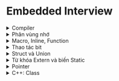 # Embedded Interview
<details>
    <summary>Compiler</summary>
    
### Quy trình biên dịch cơ bản
    
Quy trình  biên dịch là quá trình chuyển đổi từ ngôn ngữ bậc cao (C/C++, Pascal, Java, C#…) sang ngôn ngữ đích (ngôn ngữ máy) để máy tính có thể hiểu và thực thi. Quá trình được chia ra làm 4 giai đoạn chính:

![image](https://github.com/nammesut/Embedded_Interview/assets/133733103/cb11786e-5c5d-4242-ad65-aed8faf26c21)
    
1. Giai đoàn tiền xử lý (Pre-processor)
   - Nhận mã nguồn
   - Xóa bỏ tất cả chú thích, comments của chương trình
   - Các chỉ thị #include và #define cũng sẽ được gọi và thay thế vào chương trình.

2. Giai đoạn dịch NNBC sang Asembly (Compiler)
   - Phân tích cú pháp (syntax) của mã nguồn NNBC
   - Chuyển chúng sang dạng mã Assembly là một ngôn ngữ bậc thấp (hợp ngữ) gần với tập lệnh của bộ vi xử lý.

3. Giai đoạn dịch asembly sang ngôn ngữ máy (Asembler)
   - Dich chương trình => Sang mã máy 0 và 1
   - Một tệp mã máy (.obj) sinh ra trong hệ thống sau đó.

4. Giai đoạn liên kết (Linker)
   - Liên kết (file .c hoặc file thư viện .lib) lại với nhau để tạo thành chương trình đích duy nhất. Còn gọi là đóng gói.

> Tất cả các đối tượng được liên kết lại với nhau thành một chương trình có thể thực thi được (executable hay .exe) thống nhất.

</details>
<details>
    <summary>Phân vùng nhớ</summary>

### Các vùng nhớ cơ bản

![image](https://github.com/nammesut/Embedded_Interview/assets/133733103/afd63e5d-7b2b-498a-bc7b-ecaff73d3b60)

- Text:
  - Quyền truy cập chỉ Read và nó chứa lệnh để thực thi nên tránh sửa đổi instruction.
  - Chứa khai báo hằng số (biến const) trong chương trình (.rodata)
    
- Data (initialized data):
  - Quyền truy cập là read-write.
  - Chứa biến toàn cục or biến static với giá trị khởi tạo khác không.
  - Được giải phóng khi kết thúc chương trình.
    
- bss (uninitialized data):
  - Quyền truy cập là read-write.
  - Chứa biến toàn cục or biến static với giá trị khởi tạo bằng không hoặc không khởi tạo.
  - Được giải phóng khi kết thúc chương trình.
    
- Stack:
  - Quyền truy cập là read-write.
  - Được sử dụng cấp phát cho biến local, input parameter của hàm,…
  - Được giải phóng khi ra khỏi block code/hàm.

- Heap:
  - Quyền truy cập là read-write.
  - Được sử dụng để cấp phát bộ nhớ động như: Malloc, Calloc, …
  - Được giải phóng khi gọi hàm free,…

### Stack và Heap
- Đều là vùng nhớ được tạo ra và lưu trữ trong RAM khi chương trình được thực thi.
  - Stack: lưu trữ biến cục bộ, tham số truyền vào hàm... Truy cập vào bộ nhớ này rất nhanh
  - Heap: lưu trữ vùng nhớ cho những biến con trỏ được cấp phát động bởi hàm malloc - calloc - realloc.
    
- Kích thước vùng nhớ:
  - Stack: cố định, tùy thuộc vào HĐH, ví dụ HĐH Windows là 1 MB, HĐH Linux là 8 MB (lưu ý là con số có thể khác tùy thuộc vào kiến trúc HĐH của bạn).
  - Heap: không cố định, có thể tăng giảm do đó đáp ứng được nhu cầu lưu trữ dữ liệu của chương trình.
    
- Đặc điểm vùng nhớ:
  - Stack: quản lý bởi HĐH, dữ liệu sẽ tự động hủy khi hàm thực hiện xong.
  - Heap: quản lý bởi coder, dữ liệu sẽ không bị hủy khi hàm thực hiện xong, phải tự tay hủy vùng nhớ bằng câu lệnh free (trong C), và delete hoặc delete [] (trong C++), nếu không sẽ xảy ra hiện tượng rò rỉ bộ nhớ. 
 
https://github.com/nammesut/Embedded_Interview/blob/209d825ae2fb2543a650ffca9017156878c1c013/ON_TAP/Phan_vung_nho.c#L1-L12
    
> Bộ nhớ stack là cố định nên không sử dụng lưu trữ quá nhiều sẽ tràn bộ nhớ, vd: hàm đệ quy vô hạn.

> Liên tục cấp phát vùng nhớ Heap mà không giải phóng sẽ bị tràn bộ nhớ or khởi tạo vùng nhớ quá lớn mà Heap không thể lưu được thì sẽ bị lỗi khởi tạo. 

</details>
<details>
    <summary>Macro, Inline, Function</summary>

### Macro
- Không phải là hàm or biến và được xử lý trong bước preprocessor.
- Thay thế đoạn code được khai báo macro vào bất cứ chỗ nào xuất hiện macro đó => càng nhiều macro thì khiến chương trình tăng size nhiều hơn.
### Inline
- Inline về cơ bản nó sẽ không tạo ra lời gọi hàm mà chèn trực tiếp mã vào nơi hàm được gọi => tăng size (cụ thể là của file thực thi). 
- Khi được nạp vào ram, mỗi hàm sẽ có địa chỉ nhất định, khi gọi thì cpu sẽ jump tới địa chỉ đó. Viết inline thì compiler sẽ chèn luôn code của hàm đó vào, thay vì chèn địa chỉ, cpu chỉ chạy một mạch làm chương trình chạy nhanh.

Ví dụ: Tạo macro
https://github.com/nammesut/Embedded_Interview/blob/32289c9fc1395c62686a76bbab516c14f951578d/ON_TAP/Macro.c#L3-L27
### Hàm bình thường
Khi thấy hàm được gọi, compiler sẽ phải lưu con trỏ chương trình Program Counter hiện tại vào stack; chuyển PC tới hàm được gọi, thực hiện hàm đó xong và lấy kết quả trả về; sau đó quay lại vị trí ban đầu trong stack trước khi gọi hàm và tiếp tục thực hiện chương trình.
    
```ruby
int max(int a, int b){
    return (a>b)?a:b;
}
    
int main(){
    printf("Max a va b: %d\n", max(3, 6));
    return 0;
}
```

![image](https://github.com/nammesut/Embedded_Interview/assets/133733103/cad85aed-99c1-48c8-9c14-bca7e5cf9e49)

Như ví dụ trên ảnh là VĐK 8bit, thì khi chương trình chạy 0x00 sẽ tạo ra PC có nhiệm vụ đếm chương trình lên 1bit đến 0x07 sẽ quay lại do có hàm while(1). Còn khi chương trình đang chạy tới 0x03 gặp 1 hàm có địa chỉ 0xc1, chương trình sẽ chạy hết 0x03 đồng thời Stack pointer sẽ lưu địa chỉ 0x04 và PC sẽ nhảy đến địa chỉ hàm 0xc1, đếm đến hết 0xc7 sẽ truy cập vào satck pointer lấy địa chỉ 0x04 gán cho PC và đếm từ 0x04 đến 0x07.
</details>

<details>
    <summary>Thao tác bit</summary>

### Các phép toán bit
    
- AND (&): Ngõ ra là 1 nếu 2 bit đều là 1, một trong 2 bit bằng 0 là 0.
- OR (|): Ngõ ra là 1 nếu một trong 2 bit là 1, 2 bit đều bằng 0 là 0.
- XOR (^): Ngõ ra là 1 nếu tổng số bit 1 là lẻ, ngược lại.
- NOT (!): Đảo trạng thái bit 0 -> 1, ngược lại.

![image](https://github.com/nammesut/Embedded_Interview/assets/133733103/4d43c5ca-f4f4-4700-a279-1e7864c05fc3) - ![image](https://github.com/nammesut/Embedded_Interview/assets/133733103/1cdce440-aac2-403b-88d7-112b70166af6) - ![image](https://github.com/nammesut/Embedded_Interview/assets/133733103/42e332b2-5f34-4241-8b57-9a0bf21cd331) - ![image](https://github.com/nammesut/Embedded_Interview/assets/133733103/c267b2a8-d145-42b3-8bb4-e20def09c03a) 
- Dịch bit sang phải (>>): Bỏ đi n bit bên phải đồng thời dịch sang phải và thêm n bit 0 bên trái.
- Dịch bit sang trái (<<): Bỏ đi n bit bên trái đồng thời dịch sang trái và thêm n bit 0 bên phải.

Ví dụ: Hiển thị giá trị PORTA dưới dạng nhị phân.
https://github.com/nammesut/Embedded_Interview/blob/e1c9b211326006765745b7dca61a079875b06b6b/ON_TAP/Bit_Operator.c#L4-L16

Ví dụ:
```ruby
uint8_t PORTA = 0b00010000;
PORTA = PORTA | (0b10000000 >> 2); 

Kết quả: 0b00110000
```

Giải thích:
```ruby
10000000 >> 2 = 00100000
PORTA = 00010000 | 00100000 = 00110000
```

### Set, clear, toggle, test 1 bit
- Set 1 bit thứ n lên 1:

```ruby
output |= (1 << n);
```
- Clear 1 bit thứ n về 0:

```ruby
output &= ~(1 << n);
```
- Toggle 1 bit thứ n:

```ruby
output ^= (1 << n);
```
- Test 1 bit là 1 hay 0:

```ruby
output & (1 << n);
```

Ví dụ: Clear bit thứ 3 từ trái sang về 0
```ruby
uint8_t PORTA = 0b00010000;
PORTA = PORTA & ~(0b10000000 >> 3); 

Kết quả: 0b00000000
```

Giải thích:
```ruby
10000000 >> 3 = 00010000 //~(11101111)
PORTA = 11101111 & 00010000 = 00000000
```
</details>

<details>
    <summary>Struct và Union</summary>
        
### Size of Struct
- Cách tính kích thước của một struct:
1. Địa chỉ của struct bắt đầu từ 0.
2. Địa chỉ của một biến bên trong struct luôn chia hết cho kích thước của biến đó.

Ví dụ 1: Tính kích thước của Struct
```ruby
struct sizeofStruct
{
    char a;
    int b;
    double c;
}str;

printf("%lu \n", sizeof(str));

Kết quả: 16
```

Giải thích:

- Trong struct trên kiểu dữ liệu cao nhất là double có 8bytes nên dữ liệu sẽ được lưu theo kiểu align 8bytes.
- Biến a là biến đầu nên có địa chỉ là 0.

![image](https://github.com/nammesut/Embedded_Interview/assets/133733103/ecef806a-af14-4b34-9e45-c80f2b955d62)

- Biến b phải chia hết cho 4 và có địa chỉ là 4.

![image](https://github.com/nammesut/Embedded_Interview/assets/133733103/241f9883-5ac6-4fa2-9afb-a4959d6b342e)

- Biến c phải chia hết cho 8 và có địa chỉ là 8.

![image](https://github.com/nammesut/Embedded_Interview/assets/133733103/165806ca-8b12-4bf7-a6e9-36279ec3c522)

Ví dụ 2: Tính kích thước của struct gồm mảng các phần tử
```ruby
struct sizeofStruct
{
    uint32_t a[3];
    uint8_t b[4];
    uint16_t c[2];
}str;

printf("%lu \n", sizeof(str));

Kết quả: 20
```

Giải thích:

- Trong struct trên kiểu dữ liệu cao nhất là uint32_t có 4byte nên dữ liệu sẽ được lưu theo kiểu align 4bytes.
- Kích thước của phần tử a là 12bytes:

![image](https://github.com/nammesut/Embedded_Interview/assets/133733103/a9aa7aee-ef4e-42d1-9169-ba4bcd0af062)

- Kích thước của phần tử b là 4bytes:

![image](https://github.com/nammesut/Embedded_Interview/assets/133733103/d9e2d3bc-ad58-4a88-9925-388f9262093d)

- Kích thước của phần tử c là 4bytes:

![image](https://github.com/nammesut/Embedded_Interview/assets/133733103/b45dad27-2f5f-4adc-849d-994e75ce9fd0)

Ví dụ 3:
```ruby
struct sizeofStruct
{
    uint8_t a[3];
    uint32_t b[2];
    uint16_t c[2];
}str;

printf("%lu \n", sizeof(str));

Kết quả: 16
```

Giải thích:

- Trong struct trên kiểu dữ liệu cao nhất là uint32_t có 4byte nên dữ liệu sẽ được lưu theo kiểu align 4bytes.
- Kích thước của phần tử a là 4bytes và dư 1 ô nhớ đệm:

![image](https://github.com/nammesut/Embedded_Interview/assets/133733103/cb1e9202-b9a8-430b-814c-5806f9dbe7b9)

- Lần quét thứ 1 còn dư 1 ô nhớ mà kiểu dữ liệu được lưu là kiểu align 4bytes không đủ nên thực hiện quét lần 2 và kích thước của phần tử b là 8bytes:

![image](https://github.com/nammesut/Embedded_Interview/assets/133733103/f20ef582-c8e3-4dfe-b114-afe089e56373)

- Kích thước của phần tử c là 4bytes:

![image](https://github.com/nammesut/Embedded_Interview/assets/133733103/11a6d444-07ee-44d1-863e-a43848c9d814)

### Size of Union
Kích thước của 1 union được tính bằng kích thước của member lớn nhất trong nó và các member trong union sẽ dùng chung 1 địa chỉ.

Ví dụ 1:
https://github.com/nammesut/Embedded_Interview/blob/38703243ed84673125d71a9d3612eb018e1cb7e9/ON_TAP/Size_of_Struct_Union.c#L25-L36

Giải thích: 
- Trong Union 1: Kích thước của member lớn nhất trong union là a với 5 phần tử mỗi phần tử 1byte nên size của union trên là 5bytes.
- Trong Union 2: Kích thước của member lớn nhất trong union là char với 17 phần tử mỗi phần tử 1byte là 17bytes nhưng kiểu dữ liệu lớn nhất là double 8bytes nên khi được lưu trên bộ nhớ sẽ được sắp xếp theo kiểu align 8bytes (ví dụ ảnh dưới).

![image](https://github.com/nammesut/Embedded_Interview/assets/133733103/70e0e960-33a2-481e-ace7-a80df82c08f4)

### So sánh Struct và Union
| Giống nhau  | Khác nhau |
| ------------- | ------------- |
| Kiểu dữ liệu do người dùng tự định nghĩa | - struct: Dữ liệu của các thành viên của struct được lưu trữ ở những vùng nhớ khác nhau. Do đó kích thước của 1 struct tối thiểu bằng kích thước các thành viên cộng lại tại vì còn phụ thuộc vào bộ nhớ đệm (struct padding) - Union : Dữ liệu các thành viên sẽ dùng chung 1 vùng nhớ. Kích thước của union được tính là kích thước lớn nhất của kiểu dữ liệu trong union. Việc thay đổi nội dung của 1 thành viên sẽ dẫn đến thay đổi nội dung của các thành viên khác|
</details>

<details>
    <summary>Từ khóa Extern và biến Static</summary>
    
### Extern
- Là tham chiếu của một biến, hàm cùng tên nào đó và đã được định nghĩa bên ngoài.
- Biến được tham chiếu phải được khai báo toàn cục và có thể nằm trong một file khác.

Ví dụ:
- File 1:

```ruby
static int a = 10;
void test(){
    printf("%d\n", a++);
}
```
- File 2:

```ruby
extern void test();

test();
test();

Kết quả: 10 11
```
### Static cục bộ
Biến được khởi tạo 1 lần và tồn tại suốt vòng đời chương trình và giá trị không bị mất đi ngay cả khi kết thúc hàm.

Ví dụ:
```ruby
void test(){
    static int a = 10;
    printf("%d\n", a++);
}

test();
test();
test();

Kết quả: 10 11 12
```

### Static toàn cục
Giống như biến toàn cục nhưng sẽ chỉ có thể được truy cập và sử dụng trong File khai báo nó, các File khác không thể truy cập được kể cả dùng từ khóa extern. 

Ví dụ:
```ruby
static int a = 10;

void test(){
    printf("%d\n", a++);
}

test();
test();
test();

Kết quả: 10 11 12
```
</details>
    
<details>
    <summary>Pointer</summary>
    
### Con trỏ NULL
- Giá trị của pointer sẽ là địa chỉ của một biến khác mà nó trỏ đến.

![image](https://github.com/nammesut/Embedded_Interview/assets/133733103/e763a28a-4257-4099-a2f3-3a7513df5ca7)

- Null là một giá trị đặc biệt, điều đó có nghĩa là con trỏ đó chưa trỏ đến địa chỉ nào cả.
    
```ruby
int *ptr = NULL;
```

> Nên khai báo pointer và gán nó giá trị NULL hoặc địa chỉ của biến khác.

### Con trỏ hàm
Ví dụ 1:
```ruby
void tong(int a, int b){
    printf("%d\n", a+b);
}

void (*ptr)(int, int) = NULL; 
ptr = &tong;
/* Or: void (*ptr)(int, int) = &tong */

ptr(6, 10);

Kết quả: 16
```

Ví dụ 2: Khai báo con trỏ hàm với input parameter là con trỏ hàm khác
```ruby
void tong(int a, int b){
    printf("%d\n", a+b);
}

void tinhtoan(int a, int b, void (*ptr)(int, int)){
    ptr(a, b);
}

tinhtoan(7, 10, tong);

Kết quả: 17
```
### Con trỏ void
Khác với con trỏ thường chỉ lưu được địa chỉ của biến mà nó trỏ đến cùng kiểu dữ liệu với nó, ví dụ:
```ruby
int a = 10;
int *ptr = &a;
float *p = &a;  //error
```
thì con trỏ void có thể lưu tất cả các địa chỉ có kiểu dữ liệu khác nhau nhưng muốn lấy giá trị tại địa chỉ đó phải ép kiểu dữ liệu về đúng kiểu nó trỏ đến
```ruby
void tong(int a, int b){
    printf("%d\n", a+b);
}

int a = 10;
double b = 1.2;

void *ptr = &a;
printf("%d\n", *(int *)ptr);

ptr = &b;
printf("%f\n", *(double *)ptr);

ptr = &tong;
((void (*)(int, int))ptr)(12, 10);

Kết quả: 10 1.200000 22
```
    
### Pointer to pointer
Pointer to pointer là một loại con trỏ dùng để lưu trữ địa chỉ của biến con trỏ.
    
https://github.com/nammesut/Embedded_Interview/blob/67e94c45c5a57d27f6937951e9b1b63226c22dbe/ON_TAP/Pointer.c#L34-L40
</details>

</details>
    
<details>
    <summary>C++: Class</summary>

### Khái niệm
Class thực chất là một kiểu dữ liệu do người lập trình định nghĩa. Class hay lớp là một mô tả trừu tượng (abstract) của nhóm các đối tượng (object) có cùng bản chất. Một class trong C++ sẽ có các đặc điểm sau:
- Các thành phần dữ liệu (thuộc tính hay property).
- Các phương thức (hàm thành phần hay method).

Ví dụ 1: Khai báo 1 class cơ bản
```ruby
class Person { 
    public: 
        string firstName; // property 
        string lastName;  // property 
        int age;          // property 

        void fullname() { // method 
            cout << firstName << ' ' << lastName; 
        } 
};

Person person;    //object

person.firstName = "Nam"; 
person.lastName = "Nguyen";
 
person.fullname();
```
> Đối với method nên triển khai theo cách dưới để dễ quản lý source.
```ruby
class Person { 
    public: 
        string firstName; // property 
        string lastName;  // property 
        int age;          // property 

        void fullname(); // method
};

void Person::fullname(){
    cout << firstName << ' ' << lastName; 
}
```
### Access modifiers (Phạm vi truy cập)
Có 3 phạm vi truy cập trong C++ là public, private và protected.
- Public: Các thuộc tính và phương thức thuộc public đều có thể được truy cập trực tiếp thông qua object của class đó [Ví dụ 1](vídụ1)
- Private: Các member thuộc private thì chỉ có class mới truy cập được. Được sử dụng khi không muốn người khác có thể tùy ý gán giá trị
</details>
